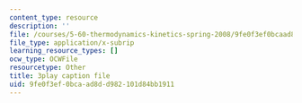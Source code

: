 ```yaml
---
content_type: resource
description: ''
file: /courses/5-60-thermodynamics-kinetics-spring-2008/9fe0f3ef0bcaad8dd982101d84bb1911_Bd7PVX7rohQ.srt
file_type: application/x-subrip
learning_resource_types: []
ocw_type: OCWFile
resourcetype: Other
title: 3play caption file
uid: 9fe0f3ef-0bca-ad8d-d982-101d84bb1911
---
```

